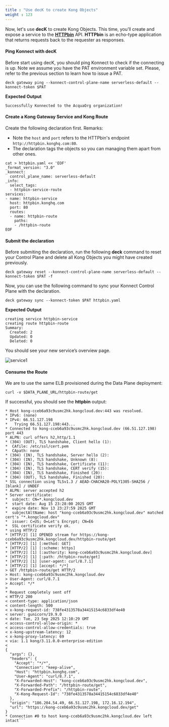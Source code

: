 ```yaml
---
title : "Use decK to create Kong Objects"
weight : 123
---
```



Now, let's use **decK** to create Kong Objects. This time, you’ll create and expose a service to the [**HTTPbin**](http://httpbin.konghq.com) API. **HTTPbin** is an echo-type application that returns requests back to the requester as responses.


#### Ping Konnect with decK

Before start using decK, you should ping Konnect to check if the connecting is up. Note we assume you have the PAT environment variable set. Please, refer to the previous section to learn how to issue a PAT.

```
deck gateway ping --konnect-control-plane-name serverless-default --konnect-token $PAT
```


**Expected Output**
```
Successfully Konnected to the AcquaOrg organization!
```


#### Create a Kong Gateway Service and Kong Route

Create the following declaration first. Remarks:
* Note the ``host`` and ``port`` refers to the HTTPbin's endpoint ``http://httpbin.konghq.com:80``.
* The declaration tags the objects so you can managing them apart from other ones.

```
cat > httpbin.yaml << 'EOF'
_format_version: "3.0"
_konnect:
  control_plane_name: serverless-default
_info:
  select_tags:
  - httpbin-service-route
services:
- name: httpbin-service
  host: httpbin.konghq.com
  port: 80
  routes:
  - name: httpbin-route
    paths:
    - /httpbin-route
EOF
```


#### Submit the declaration

Before submiting the declaration, run the following **deck** command to reset your Control Plane and delete all Kong Objects you might have created previously.

```
deck gateway reset --konnect-control-plane-name serverless-default --konnect-token $PAT -f
```

Now, you can use the following command to sync your Konnect Control Plane with the declaration.

```
deck gateway sync --konnect-token $PAT httpbin.yaml
```

**Expected Output**
```
creating service httpbin-service
creating route httpbin-route
Summary:
  Created: 2
  Updated: 0
  Deleted: 0
```

You should see your new service’s overview page.

![service1](/static/images/httpbin-service-route.png)

<!-- If you want to delete them run:

:::code{showCopyAction=true showLineNumbers=false language=shell}
deck gateway reset --konnect-control-plane-name kong-aws --konnect-token $PAT -f
::: -->


#### Consume the Route

We are to use the same ELB provisioned during the Data Plane deployment:

```
curl -v $DATA_PLANE_URL/httpbin-route/get
```

If successful, you should see the **httpbin** output:

```
* Host kong-cceb6a93c9usmc2hk.kongcloud.dev:443 was resolved.
* IPv6: (none)
* IPv4: 66.51.127.198
*   Trying 66.51.127.198:443...
* Connected to kong-cceb6a93c9usmc2hk.kongcloud.dev (66.51.127.198) port 443
* ALPN: curl offers h2,http/1.1
* (304) (OUT), TLS handshake, Client hello (1):
*  CAfile: /etc/ssl/cert.pem
*  CApath: none
* (304) (IN), TLS handshake, Server hello (2):
* (304) (IN), TLS handshake, Unknown (8):
* (304) (IN), TLS handshake, Certificate (11):
* (304) (IN), TLS handshake, CERT verify (15):
* (304) (IN), TLS handshake, Finished (20):
* (304) (OUT), TLS handshake, Finished (20):
* SSL connection using TLSv1.3 / AEAD-CHACHA20-POLY1305-SHA256 / [blank] / UNDEF
* ALPN: server accepted h2
* Server certificate:
*  subject: CN=*.kongcloud.dev
*  start date: Aug 15 23:28:00 2025 GMT
*  expire date: Nov 13 23:27:59 2025 GMT
*  subjectAltName: host "kong-cceb6a93c9usmc2hk.kongcloud.dev" matched cert's "*.kongcloud.dev"
*  issuer: C=US; O=Let's Encrypt; CN=E6
*  SSL certificate verify ok.
* using HTTP/2
* [HTTP/2] [1] OPENED stream for https://kong-cceb6a93c9usmc2hk.kongcloud.dev/httpbin-route/get
* [HTTP/2] [1] [:method: GET]
* [HTTP/2] [1] [:scheme: https]
* [HTTP/2] [1] [:authority: kong-cceb6a93c9usmc2hk.kongcloud.dev]
* [HTTP/2] [1] [:path: /httpbin-route/get]
* [HTTP/2] [1] [user-agent: curl/8.7.1]
* [HTTP/2] [1] [accept: */*]
> GET /httpbin-route/get HTTP/2
> Host: kong-cceb6a93c9usmc2hk.kongcloud.dev
> User-Agent: curl/8.7.1
> Accept: */*
> 
* Request completely sent off
< HTTP/2 200 
< content-type: application/json
< content-length: 500
< x-kong-request-id: 738fe4313578a34415154c6833df4e40
< server: gunicorn/19.9.0
< date: Tue, 23 Sep 2025 12:10:29 GMT
< access-control-allow-origin: *
< access-control-allow-credentials: true
< x-kong-upstream-latency: 12
< x-kong-proxy-latency: 69
< via: 1.1 kong/3.11.0.0-enterprise-edition
< 
{
  "args": {}, 
  "headers": {
    "Accept": "*/*", 
    "Connection": "keep-alive", 
    "Host": "httpbin.konghq.com", 
    "User-Agent": "curl/8.7.1", 
    "X-Forwarded-Host": "kong-cceb6a93c9usmc2hk.kongcloud.dev", 
    "X-Forwarded-Path": "/httpbin-route/get", 
    "X-Forwarded-Prefix": "/httpbin-route", 
    "X-Kong-Request-Id": "738fe4313578a34415154c6833df4e40"
  }, 
  "origin": "186.204.54.49, 66.51.127.198, 172.16.12.194", 
  "url": "https://kong-cceb6a93c9usmc2hk.kongcloud.dev/get"
}
* Connection #0 to host kong-cceb6a93c9usmc2hk.kongcloud.dev left intact```


